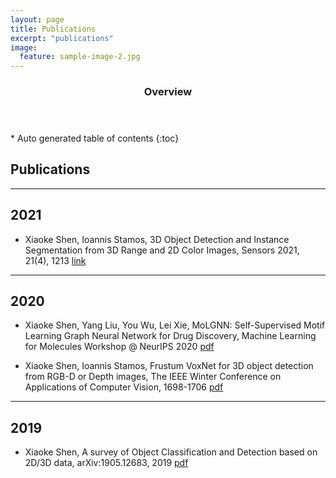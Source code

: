 ```yaml
---
layout: page
title: Publications
excerpt: "publications"
image:
  feature: sample-image-2.jpg
---
```


<section id="table-of-contents" class="toc">
  <header>
    <h3>Overview</h3>
  </header>
<div id="drawer" markdown="1">
*  Auto generated table of contents
{:toc}
</div>
</section><!-- /#table-of-contents -->



## Publications
---

## 2021
- Xiaoke Shen, Ioannis Stamos, 3D Object Detection and Instance Segmentation from 3D Range and 2D Color Images, Sensors 2021, 21(4), 1213 [link](https://www.mdpi.com/992748)

---

## 2020
- Xiaoke Shen, Yang Liu, You Wu, Lei Xie, MoLGNN: Self-Supervised Motif Learning Graph Neural Network for Drug Discovery, Machine Learning for Molecules Workshop @ NeurIPS 2020 [pdf](https://ml4molecules.github.io/papers2020/ML4Molecules_2020_paper_4.pdf)    

- Xiaoke Shen, Ioannis Stamos, Frustum VoxNet for 3D object detection from RGB-D or Depth images, The IEEE Winter Conference on Applications of Computer Vision, 1698-1706 [pdf](https://arxiv.org/pdf/1910.05483.pdf)
---

## 2019
- Xiaoke Shen, A survey of Object Classification and Detection based on 2D/3D data,  arXiv:1905.12683, 2019 [pdf](https://arxiv.org/pdf/1905.12683.pdf)

